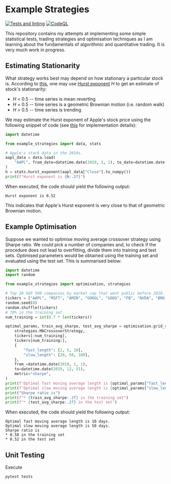 # Example Strategies

[![Tests and linting](https://github.com/joksas/example-strategies/actions/workflows/tests-and-linting.yml/badge.svg)](https://github.com/joksas/example-strategies/actions/workflows/tests-and-linting.yml) [![CodeQL](https://github.com/joksas/example-strategies/actions/workflows/code-ql.yml/badge.svg)](https://github.com/joksas/example-strategies/actions/workflows/code-ql.yml)

This repository contains my attempts at implementing some simple statistical tests, trading strategies and optimisation techniques as I am learning about the fundamentals of algorithmic and quantitative trading.
It is very much work in progress.

## Estimating Stationarity

What strategy works best may depend on how stationary a particular stock is.
According to [this](https://www.quantstart.com/successful-algorithmic-trading-ebook/), one may use [Hurst exponent](https://en.wikipedia.org/wiki/Hurst_exponent) *H* to get an estimate of stock's stationarity:

* *H* < 0.5 -- time series is mean reverting
* *H* = 0.5 -- time series is a geometric Brownian motion (i.e. random walk)
* *H* > 0.5 -- time series is trending

We may estimate the Hurst exponent of Apple's stock price using the following snippet of code (see [this](https://github.com/joksas/example-strategies/blob/1a96095455389bbd0eadd0b4bc2a068b2b235df5/example_strategies/stats.py#L6) for implementation details):
```python
import datetime

from example_strategies import data, stats

# Apple's stock data in the 2010s.
aapl_data = data.load(
    "AAPL", from_date=datetime.date(2010, 1, 1), to_date=datetime.date(2019, 1, 1)
)
h = stats.hurst_exponent(aapl_data["Close"].to_numpy())
print(f"Hurst exponent is {h:.2f}")
```

When executed, the code should yield the following output:
```text
Hurst exponent is 0.52
```

This indicates that Apple's Hurst exponent is very close to that of geometric Brownian motion.


## Example Optimisation

Suppose we wanted to optimise moving average crossover strategy using Sharpe ratio.
We could pick a number of companies and, to check if the procedure does not lead to overfitting, divide them into training and test sets.
Optimised parameters would be obtained using the training set and evaluated using the test set.
This is summarised below:
```python
import datetime
import random

from example_strategies import optimisation, strategies

# Top 10 S&P 500 companies by market cap that went public before 2010.
tickers = ["AAPL", "MSFT", "AMZN", "GOOGL", "GOOG", "FB", "NVDA", "BRK-B", "JPM", "JNJ"]
random.seed(0)
random.shuffle(tickers)
# 70% in the training set.
num_training = int(0.7 * len(tickers))

optimal_params, train_avg_sharpe, test_avg_sharpe = optimisation.grid_search(
    strategies.MACrossoverStrategy,
    tickers[:num_training],
    tickers[num_training:],
    {
        "fast_length": [2, 5, 10],
        "slow_length": [20, 50, 100],
    },
    from_=datetime.date(2010, 1, 1),
    to=datetime.date(2019, 12, 31),
    metric="sharpe",
)
print(f'Optimal fast moving average length is {optimal_params["fast_length"]} days.')
print(f'Optimal slow moving average length is {optimal_params["slow_length"]} days.')
print("Sharpe ratio is")
print(f"* {train_avg_sharpe:.2f} in the training set")
print(f"* {test_avg_sharpe:.2f} in the test set")
```

When executed, the code should yield the following output:
```text
Optimal fast moving average length is 10 days.
Optimal slow moving average length is 50 days.
Sharpe ratio is
* 0.58 in the training set
* 0.52 in the test set
```

## Unit Testing

Execute
```text
pytest tests
```
